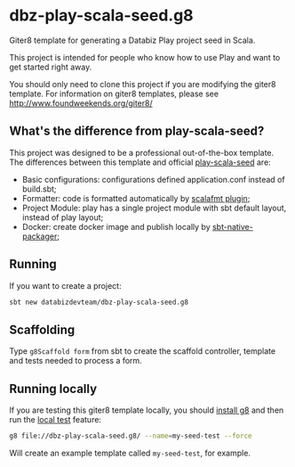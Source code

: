 # dbz-play-scala-seed.g8

Giter8 template for generating a Databiz Play project seed in Scala.  

This project is intended for people who know how to use Play and want to get started right away.

You should only need to clone this project if you are modifying the giter8 template.  For information on giter8 templates, please see <http://www.foundweekends.org/giter8/>

## What's the difference from play-scala-seed?
This project was designed to be a professional out-of-the-box template.
The differences between this template and official [play-scala-seed](https://github.com/playframework/play-scala-seed.g8) are:

* Basic configurations: configurations defined application.conf instead of build.sbt;
* Formatter: code is formatted automatically by [scalafmt plugin](http://scalameta.org/scalafmt/);
* Project Module: play has a single project module with sbt default layout, instead of play layout;
* Docker: create docker image and publish locally by [sbt-native-packager](https://github.com/sbt/sbt-native-packager);

## Running

If you want to create a project:

```bash
sbt new databizdevteam/dbz-play-scala-seed.g8
```

## Scaffolding

Type `g8Scaffold form` from sbt to create the scaffold controller, template and tests needed to process a form.

## Running locally

If you are testing this giter8 template locally, you should [install g8](http://www.foundweekends.org/giter8/setup.html) and then run the [local test](http://www.foundweekends.org/giter8/testing.html) feature:

```bash
g8 file://dbz-play-scala-seed.g8/ --name=my-seed-test --force
```

Will create an example template called `my-seed-test`, for example.
